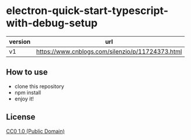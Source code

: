# electron-quick-start-typescript-with-debug-setup
|version|url|
|-|-|
|v1|https://www.cnblogs.com/silenzio/p/11724373.html|

## How to use
- clone this repository
- npm install
- enjoy it!

## License

[CC0 1.0 (Public Domain)](LICENSE.md)
